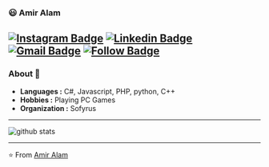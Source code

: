 ### 😃 Amir Alam
[![Instagram Badge](https://img.shields.io/badge/-Amir_Alam-1ca0f1?style=social&logo=instagram&link=https://instagran.com/amiralam0)](https://instagram.com/amiralam0)
 [![Linkedin Badge](https://img.shields.io/badge/-Amir_Alam-blue?style=flat-square&logo=Linkedin&logoColor=white&link=https://www.linkedin.com/in/iamir-alam-44378416b//)](https://www.linkedin.com/in/amir-alam-44378416b/) [![Gmail Badge](https://img.shields.io/badge/-Gmail-c14438?style=flat-square&logo=Gmail&logoColor=white&link=sharpprogrammer2018@gmail.com)](mailto:sharpprogrammer2018@gmail.com)
[![Follow Badge](https://img.shields.io/github/followers/mrsharpp?label=Followers&style=social)](mailto:sharpprogrammer2018@gmail.com)
---------------------------------------------------------------------------------------------------------------------------------------------------------------------------------
### About 🤠

-  **Languages :** C#, Javascript, PHP, python, C++
-  **Hobbies :** Playing PC Games
-  **Organization :** Sofyrus

---------------------------------------------------------------------------------------------------------------------------------------------------------------------------------

![github stats](https://github-readme-stats.vercel.app/api?username=mrsharpp&show_icons=true)

---------------------------------------------------------------------------------------------------------------------------------------------------------------------------------


⭐️ From [Amir Alam](https://github.com/mrsharpp)
